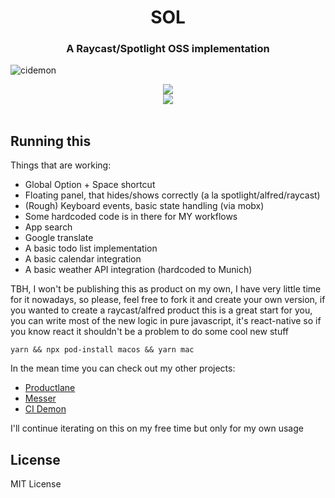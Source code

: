 <h1 align="center">SOL</h1>

<h3 align="center">A Raycast/Spotlight OSS implementation</h3>

![cidemon](https://raw.githubusercontent.com/ospfranco/sol/main/screenshot.png)

<div align="center">
  <a align="center" href="https://github.com/ospfranco?tab=followers">
    <img src="https://img.shields.io/github/followers/ospfranco?label=Follow%20%40ospfranco&style=social" />
  </a>
  <br />
  <a align="center" href="https://twitter.com/ospfranco">
    <img src="https://img.shields.io/twitter/follow/ospfranco?label=Follow%20%40ospfranco&style=social" />
  </a>
</div>

<br/>

## Running this

Things that are working:

- Global Option + Space shortcut
- Floating panel, that hides/shows correctly (a la spotlight/alfred/raycast)
- (Rough) Keyboard events, basic state handling (via mobx)
- Some hardcoded code is in there for MY workflows
- App search
- Google translate
- A basic todo list implementation
- A basic calendar integration
- A basic weather API integration (hardcoded to Munich)

TBH, I won't be publishing this as product on my own, I have very little time for it nowadays, so please, feel free to fork it and create your own version, if you wanted to create a raycast/alfred product this is a great start for you, you can write most of the new logic in pure javascript, it's react-native so if you know react it shouldn't be a problem to do some cool new stuff

`yarn && npx pod-install macos && yarn mac`

In the mean time you can check out my other projects:

- [Productlane](https://productlane.io)
- [Messer](https://messerapp.cc)
- [CI Demon](https://cidemon.com)

I'll continue iterating on this on my free time but only for my own usage

## License

MIT License
